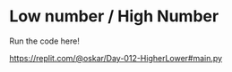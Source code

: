 # Low number / High Number

Run the code here!

https://replit.com/@oskar/Day-012-HigherLower#main.py
